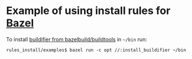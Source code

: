 # Example of using install rules for [Bazel](https://bazel.build)

To install
[buildifier from bazelbuild/buildtools](https://github.com/bazelbuild/buildtools/blob/master/buildifier/README.md)
in `~/bin` run:

```shell
rules_install/examples$ bazel run -c opt //:install_buildifier ~/bin
```
